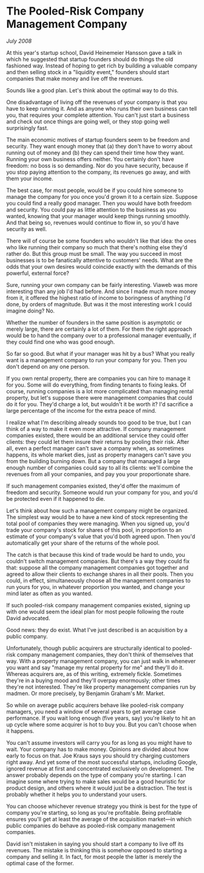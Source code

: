 # The Pooled-Risk Company Management Company

_July 2008_

At this year's startup school, David Heinemeier Hansson gave a talk in which he suggested that startup founders should do things the old fashioned way. Instead of hoping to get rich by building a valuable company and then selling stock in a "liquidity event," founders should start companies that make money and live off the revenues.

Sounds like a good plan. Let's think about the optimal way to do this.

One disadvantage of living off the revenues of your company is that you have to keep running it. And as anyone who runs their own business can tell you, that requires your complete attention. You can't just start a business and check out once things are going well, or they stop going well surprisingly fast.

The main economic motives of startup founders seem to be freedom and security. They want enough money that (a) they don't have to worry about running out of money and (b) they can spend their time how they want. Running your own business offers neither. You certainly don't have freedom: no boss is so demanding. Nor do you have security, because if you stop paying attention to the company, its revenues go away, and with them your income.

The best case, for most people, would be if you could hire someone to manage the company for you once you'd grown it to a certain size. Suppose you could find a really good manager. Then you would have both freedom and security. You could pay as little attention to the business as you wanted, knowing that your manager would keep things running smoothly. And that being so, revenues would continue to flow in, so you'd have security as well.

There will of course be some founders who wouldn't like that idea: the ones who like running their company so much that there's nothing else they'd rather do. But this group must be small. The way you succeed in most businesses is to be fanatically attentive to customers' needs. What are the odds that your own desires would coincide exactly with the demands of this powerful, external force?

Sure, running your own company can be fairly interesting. Viaweb was more interesting than any job I'd had before. And since I made much more money from it, it offered the highest ratio of income to boringness of anything I'd done, by orders of magnitude. But was it the most interesting work I could imagine doing? No.

Whether the number of founders in the same position is asymptotic or merely large, there are certainly a lot of them. For them the right approach would be to hand the company over to a professional manager eventually, if they could find one who was good enough.

So far so good. But what if your manager was hit by a bus? What you really want is a management company to run your company for you. Then you don't depend on any one person.

If you own rental property, there are companies you can hire to manage it for you. Some will do everything, from finding tenants to fixing leaks. Of course, running companies is a lot more complicated than managing rental property, but let's suppose there were management companies that could do it for you. They'd charge a lot, but wouldn't it be worth it? I'd sacrifice a large percentage of the income for the extra peace of mind.

I realize what I'm describing already sounds too good to be true, but I can think of a way to make it even more attractive. If company management companies existed, there would be an additional service they could offer clients: they could let them insure their returns by pooling their risk. After all, even a perfect manager can't save a company when, as sometimes happens, its whole market dies, just as property managers can't save you from the building burning down. But a company that managed a large enough number of companies could say to all its clients: we'll combine the revenues from all your companies, and pay you your proportionate share.

If such management companies existed, they'd offer the maximum of freedom and security. Someone would run your company for you, and you'd be protected even if it happened to die.

Let's think about how such a management company might be organized. The simplest way would be to have a new kind of stock representing the total pool of companies they were managing. When you signed up, you'd trade your company's stock for shares of this pool, in proportion to an estimate of your company's value that you'd both agreed upon. Then you'd automatically get your share of the returns of the whole pool.

The catch is that because this kind of trade would be hard to undo, you couldn't switch management companies. But there's a way they could fix that: suppose all the company management companies got together and agreed to allow their clients to exchange shares in all their pools. Then you could, in effect, simultaneously choose all the management companies to run yours for you, in whatever proportion you wanted, and change your mind later as often as you wanted.

If such pooled-risk company management companies existed, signing up with one would seem the ideal plan for most people following the route David advocated.

Good news: they do exist. What I've just described is an acquisition by a public company.

Unfortunately, though public acquirers are structurally identical to pooled-risk company management companies, they don't think of themselves that way. With a property management company, you can just walk in whenever you want and say "manage my rental property for me" and they'll do it. Whereas acquirers are, as of this writing, extremely fickle. Sometimes they're in a buying mood and they'll overpay enormously; other times they're not interested. They're like property management companies run by madmen. Or more precisely, by Benjamin Graham's Mr. Market.

So while on average public acquirers behave like pooled-risk company managers, you need a window of several years to get average case performance. If you wait long enough (five years, say) you're likely to hit an up cycle where some acquirer is hot to buy you. But you can't choose when it happens.

You can't assume investors will carry you for as long as you might have to wait. Your company has to make money. Opinions are divided about how early to focus on that. Joe Kraus says you should try charging customers right away. And yet some of the most successful startups, including Google, ignored revenue at first and concentrated exclusively on development. The answer probably depends on the type of company you're starting. I can imagine some where trying to make sales would be a good heuristic for product design, and others where it would just be a distraction. The test is probably whether it helps you to understand your users.

You can choose whichever revenue strategy you think is best for the type of company you're starting, so long as you're profitable. Being profitable ensures you'll get at least the average of the acquisition market—in which public companies do behave as pooled-risk company management companies.

David isn't mistaken in saying you should start a company to live off its revenues. The mistake is thinking this is somehow opposed to starting a company and selling it. In fact, for most people the latter is merely the optimal case of the former.
